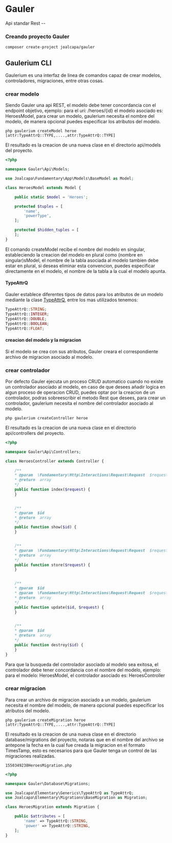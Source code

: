 # Gauler
Api standar Rest --

### Creando proyecto Gauler

```
composer create-project joalcapa/gauler
```

## Gaulerium CLI
Gaulerium es una interfaz de linea de comandos capaz de crear modelos, controladores,
migraciones, entre otras cosas.

### crear modelo
Siendo Gauler una api REST, el modelo debe tener concordancia con el endpoint objetivo, ejemplo: para el 
uri: /heroes/{id} el modelo asociado es: HeroesModel, 
para crear un modelo, gaulerium necesita el nombre del modelo, de manera opcional
puedes especificar los atributos del modelo.
```
php gaulerium createModel heroe [attr:TypeAttrQ::TYPE,....,attr:TypeAttrQ::TYPE]
```

El resultado es la creacion de una nueva clase en el directorio api/models del proyecto.

``` php
<?php

namespace Gauler\Api\Models;

use Joalcapa\Fundamentary\App\Models\BaseModel as Model;

class HeroesModel extends Model {

	public static $model = 'Heroes';

	protected $tuples = [
		'name',
		'powerType',
	];

	protected $hidden_tuples = [
	];
}
```

El comando createModel recibe el nombre del modelo en singular, estableciendo la creacion del modelo
en plural como (nombre en singular)sModel, el nombre de la tabla asociada al modelo tambien debe estar en plural,
si deseas eliminar esta convencion, puedes especificar directamente en el modelo, el nombre de la tabla a la 
cual el modelo apunta.

#### TypeAttrQ
Gauler establece diferentes tipos de datos para los atributos de un modelo mediante la clase [TypeAttrQ](https://github.com/joalcapa/Elementary/blob/master/src/Generics/TypeAttrQ.php), entre los mas
utilizados tenemos:

``` php
TypeAttrQ::STRING;
TypeAttrQ::INTEGER;
TypeAttrQ::DOUBLE;
TypeAttrQ::BOOLEAN;
TypeAttrQ::FLOAT;
```

#### creacion del modelo y la migracion
Si el modelo se crea con sus atributos, Gauler creara el correspondiente archivo de migracion asociado al modelo. 

### crear controlador
Por defecto Gauler ejecuta un proceso CRUD automatico cuando no existe un controlador asociado al modelo, 
en caso de que desees añadir logica en algun proceso de operacion CRUD, puedes optar por la creacion de un 
controlador, podras sobreescribir el metodo Rest que desees,
para crear un controlador, gaulerium necesita el nombre del controlador asociado al modelo.
```
php gaulerium createController heroe
```

El resultado es la creacion de una nueva clase en el directorio api/controllers del proyecto.

``` php
<?php

namespace Gauler\Api\Controllers;

class HeroesController extends Controller {

	/**
	* @param  \Fundamentary\Http\Interactions\Request\Request  $request
	* @return  array
	*/
	public function index($request) {
	}


	/**
	* @param  $id
	* @return  array
	*/
	public function show($id) {		
	}


	/**
	* @param  \Fundamentary\Http\Interactions\Request\Request  $request
	* @return  array
	*/
	public function store($request) {		
	}


	/**
	* @param  $id
	* @param  \Fundamentary\Http\Interactions\Request\Request  $request
	* @return  array
	*/
	public function update($id, $request) {		
	}


	/**
	* @param  $id
	* @return  array
	*/
	public function destroy($id) {		
	}
}
```

Para que la busqueda del controlador asociado al modelo sea exitosa, el controlador debe tener concordancia con el nombre del modelo,
ejemplo: para el modelo: HeroesModel, el controlador asociado es: HeroesController

### crear migracion
Para crear un archivo de migracion asociado a un modelo, gaulerium necesita el nombre del modelo, de manera opcional
puedes especificar los atributos del modelo.
```
php gaulerium createMigration heroe [attr:TypeAttrQ::TYPE,....,attr:TypeAttrQ::TYPE]
```

El resultado es la creacion de una nueva clase en el directorio database/migrations del proyecto, notaras
que en el nombre del archivo se antepone la fecha en la cual fue creada la migracion en el formato TimesTamp, esto es necesarios para que
Gauler tenga un control de las migraciones realizadas.

```
1550349238HeroesMigration.php
```

``` php
<?php

namespace Gauler\Database\Migrations;

use Joalcapa\Elementary\Generics\TypeAttrQ as TypeAttrQ;
use Joalcapa\Elementary\Migrations\BaseMigration as Migration;

class HeroesMigration extends Migration {

	public $attributes = [
		'name' => TypeAttrQ::STRING,
		'power' => TypeAttrQ::STRING,
	];
}
```